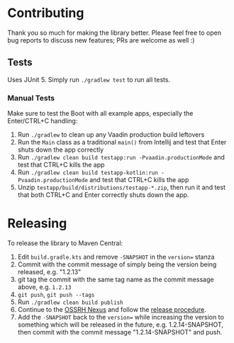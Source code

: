# Contributing

Thank you so much for making the library better.
Please feel free to open bug reports to discuss new features; PRs are welcome as well :)

## Tests

Uses JUnit 5. Simply run `./gradlew test` to run all tests.

### Manual Tests

Make sure to test the Boot with all example apps, especially the Enter/CTRL+C handling:

1. Run `./gradlew` to clean up any Vaadin production build leftovers
2. Run the `Main` class as a traditional `main()` from Intellij and test that Enter shuts down the app correctly
3. Run `./gradlew clean build testapp:run -Pvaadin.productionMode` and test that CTRL+C kills the app
3. Run `./gradlew clean build testapp-kotlin:run -Pvaadin.productionMode` and test that CTRL+C kills the app
4. Unzip `testapp/build/distributions/testapp-*.zip`, then run it and test that both CTRL+C and Enter correctly shuts down the app.

# Releasing

To release the library to Maven Central:

1. Edit `build.gradle.kts` and remove `-SNAPSHOT` in the `version=` stanza
2. Commit with the commit message of simply being the version being released, e.g. "1.2.13"
3. git tag the commit with the same tag name as the commit message above, e.g. `1.2.13`
4. `git push`, `git push --tags`
5. Run `./gradlew clean build publish`
6. Continue to the [OSSRH Nexus](https://oss.sonatype.org/#stagingRepositories) and follow the [release procedure](https://central.sonatype.org/pages/releasing-the-deployment.html).
7. Add the `-SNAPSHOT` back to the `version=` while increasing the version to something which will be released in the future,
   e.g. 1.2.14-SNAPSHOT, then commit with the commit message "1.2.14-SNAPSHOT" and push.
